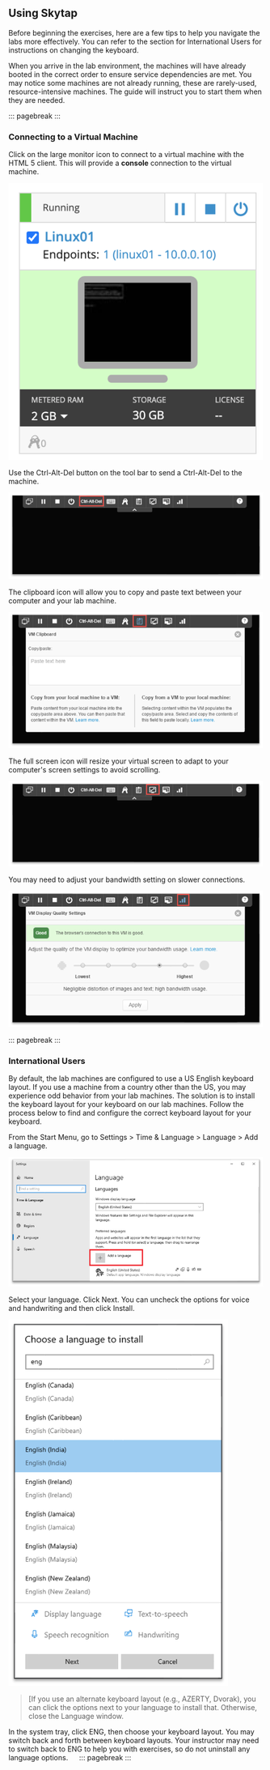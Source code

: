## Using Skytap
Before beginning the exercises, here are a few tips to help you navigate the labs more effectively.  You can refer to the section for International Users for instructions on changing the keyboard.

When you arrive in the lab environment, the machines will have already booted in the correct order to ensure service dependencies are met.  You may notice some machines are not already running, these are rarely-used, resource-intensive machines.  The guide will instruct you to start them when they are needed.
 
::: pagebreak :::

### Connecting to a Virtual Machine
Click on the large monitor icon to connect to a virtual machine with the HTML 5 client.  This will provide a **console** connection to the virtual machine.

![alt text](images/Skytap-Console-Connect.png)  

Use the Ctrl-Alt-Del button on the tool bar to send a Ctrl-Alt-Del to the machine.

![alt text](images/Skytap-C-A-D.png)  

The clipboard icon will allow you to copy and paste text between your computer and your lab machine.

![alt text](images/Skytap-Clipboard.png)

The full screen icon will resize your virtual screen to adapt to your computer's screen settings to avoid scrolling.

![alt text](images/Skytap-Resize.png)

You may need to adjust your bandwidth setting on slower connections.

![alt text](images/Skytap-Bandwidth.png)

::: pagebreak :::

### International Users
By default, the lab machines are configured to use a US English keyboard layout.  If you use a machine from a country other than the US, you may experience odd behavior from your lab machines.  The solution is to install the keyboard layout for your keyboard on our lab machines.  Follow the process below to find and configure the correct keyboard layout for your keyboard.

From the Start Menu, go to Settings > Time & Language > Language > Add a language.

![alt text](images/Windows-Add-Language.png)  

Select your language.  Click Next.  You can uncheck the options for voice and handwriting and then click Install.

![alt text](images/Windows-Select-Language.png)  

>[If you use an alternate keyboard layout (e.g., AZERTY, Dvorak), you can click the options next to your language to install that.  Otherwise, close the Language window.

In the system tray, click ENG, then choose your keyboard layout.  You may switch back and forth between keyboard layouts.  Your instructor may need to switch back to ENG to help you with exercises, so do not uninstall any language options.
 
::: pagebreak :::
